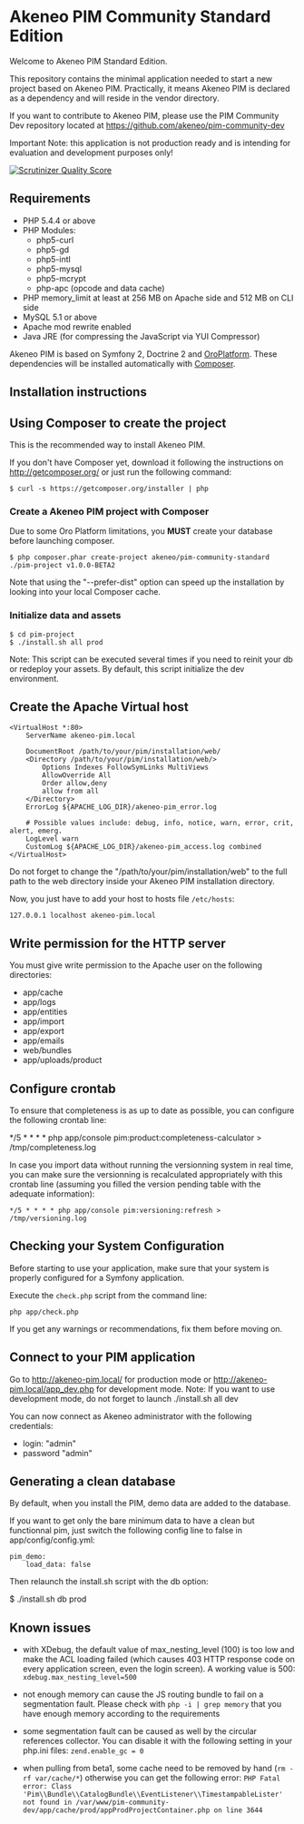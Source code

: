 Akeneo PIM Community Standard Edition
=====================================
Welcome to Akeneo PIM Standard Edition.

This repository contains the minimal application needed to start a new project based on Akeneo PIM.
Practically, it means Akeneo PIM is declared as a dependency and will reside in the vendor directory.

If you want to contribute to Akeneo PIM, please use the PIM Community Dev repository located at
https://github.com/akeneo/pim-community-dev

Important Note: this application is not production ready and is intending for evaluation and development purposes only!

[![Scrutinizer Quality Score](https://scrutinizer-ci.com/g/akeneo/pim-community-dev/badges/quality-score.png?s=05ef3d5d2bbfae2f9a659060b21711d275f0c1ff)](https://scrutinizer-ci.com/g/akeneo/pim-community-dev/)

Requirements
------------
 - PHP 5.4.4 or above
 - PHP Modules:
    - php5-curl
    - php5-gd
    - php5-intl
    - php5-mysql
    - php5-mcrypt
    - php-apc (opcode and data cache)
 - PHP memory_limit at least at 256 MB on Apache side and 512 MB on CLI side
 - MySQL 5.1 or above
 - Apache mod rewrite enabled
 - Java JRE (for compressing the JavaScript via YUI Compressor)

Akeneo PIM is based on Symfony 2, Doctrine 2 and [OroPlatform][3].
These dependencies will be installed automatically with [Composer][2].

Installation instructions
-------------------------
## Using Composer to create the project

This is the recommended way to install Akeneo PIM.

If you don't have Composer yet, download it following the instructions on
http://getcomposer.org/ or just run the following command:

    $ curl -s https://getcomposer.org/installer | php

### Create a Akeneo PIM project with Composer

Due to some Oro Platform limitations, you **MUST** create your database before launching composer.

    $ php composer.phar create-project akeneo/pim-community-standard ./pim-project v1.0.0-BETA2

Note that using the "--prefer-dist" option can speed up the installation by
looking into your local Composer cache.

### Initialize data and assets

    $ cd pim-project
    $ ./install.sh all prod

Note: This script can be executed several times if you need to reinit your db or redeploy your assets.
By default, this script initialize the dev environment.

Create the Apache Virtual host
------------------------------

```
<VirtualHost *:80>
    ServerName akeneo-pim.local

    DocumentRoot /path/to/your/pim/installation/web/
    <Directory /path/to/your/pim/installation/web/>
        Options Indexes FollowSymLinks MultiViews
        AllowOverride All
        Order allow,deny
        allow from all
    </Directory>
    ErrorLog ${APACHE_LOG_DIR}/akeneo-pim_error.log

    # Possible values include: debug, info, notice, warn, error, crit, alert, emerg.
    LogLevel warn
    CustomLog ${APACHE_LOG_DIR}/akeneo-pim_access.log combined
</VirtualHost>
```
Do not forget to change the "/path/to/your/pim/installation/web" to the full path to
the web directory inside your Akeneo PIM installation directory.

Now, you just have to add your host to hosts file `/etc/hosts`:

```
127.0.0.1 localhost akeneo-pim.local
```

Write permission for the HTTP server
------------------------------------

You must give write permission to the Apache user on the following directories:
- app/cache
- app/logs
- app/entities
- app/import
- app/export
- app/emails
- web/bundles
- app/uploads/product

Configure crontab
-----------------

To ensure that completeness is as up to date as possible, you can configure the following crontab
line:

*/5 * * * * php app/console pim:product:completeness-calculator > /tmp/completeness.log

In case you import data without running the versionning system in real time, you can make sure
the versionning is recalculated appropriately with this crontab line (assuming you filled the 
version pending table with the adequate information):

    */5 * * * * php app/console pim:versioning:refresh > /tmp/versioning.log

Checking your System Configuration
----------------------------------

Before starting to use your application, make sure that your system is properly
configured for a Symfony application.

Execute the `check.php` script from the command line:

    php app/check.php

If you get any warnings or recommendations, fix them before moving on.

Connect to your PIM application
-------------------------------

Go to http://akeneo-pim.local/ for production mode or http://akeneo-pim.local/app_dev.php for development mode.
Note: If you want to use development mode, do not forget to launch ./install.sh all dev

You can now connect as Akeneo administrator with the following credentials:
- login: "admin"
- password "admin"


Generating a clean database
---------------------------

By default, when you install the PIM, demo data are added to the database.

If you want to get only the bare minimum data to have a clean but functionnal pim,
just switch the following config line to false in app/config/config.yml:

```
pim_demo:
    load_data: false
```

Then relaunch the install.sh script with the db option:

$ ./install.sh db prod

Known issues
------------
 - with XDebug, the default value of max_nesting_level (100) is too low and make the ACL loading failed (which causes 403 HTTP response code on every application screen, even the login screen). A working value is 500:
`xdebug.max_nesting_level=500`

 - not enough memory can cause the JS routing bundle to fail on a segmentation fault. Please check with `php -i | grep memory` that you have enough memory according to the requirements

 - some segmentation fault can be caused as well by the circular references collector. You can disable it with the following setting in your php.ini files:
`zend.enable_gc = 0`

 - when pulling from beta1, some cache need to be removed by hand (`rm -rf var/cache/*`) otherwise you can get the following error:
`PHP Fatal error: Class 'Pim\\Bundle\\CatalogBundle\\EventListener\\TimestampableLister' not found in /var/www/pim-community-dev/app/cache/prod/appProdProjectContainer.php on line 3644`

 
[1]:  http://symfony.com/doc/2.1/book/installation.html
[2]:  http://getcomposer.org/
[3]:  http://www.orocrm.com/oro-platform 
